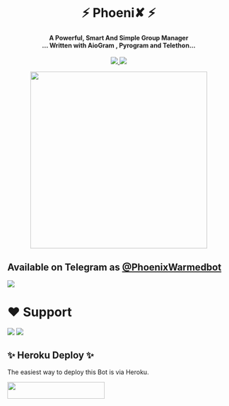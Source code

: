 <h1 align="center"><b> ⚡ Phoeni✘ ⚡ </b></h1>

<h4 align="center">A Powerful, Smart And Simple Group Manager <br> ... Written with AioGram , Pyrogram and Telethon...</h4>
<p align='center'>
  <a href="https://www.python.org/" alt="made-with-python"> <img src="https://img.shields.io/badge/Made%20with-Python-1f425f.svg?style=flat-square&logo=python&color=blue" /> </a>
  <a href="https://github.com/heyaaman/PhoenixCollosus/graphs/commit-activity" alt="Maintenance"> <img src="https://img.shields.io/badge/Maintained%3F-yes-green.svg?style=flat-square" /> </a>
</p>

<p align="center"><a href="https://t.me/PhoenixWarmedbot"><img src="(https://telegra.ph/file/74a1b9cf4bbf4f4880246.jpg)" width="400"></a></p>

## Available on Telegram as [@PhoenixWarmedbot](https://t.me/PhoenixWarmedbot)

<img src="https://telegra.ph/file/74a1b9cf4bbf4f4880246.jpg">

# ❤️ Support
<a href="https://t.me/CFC_BOT_support"><img src="https://img.shields.io/badge/Join-%20Support Chat-red.svg?logo=Telegram"></a>
<a href="t.me/phoenix_empire"><img src="https://img.shields.io/badge/Join-%20Channel Chat-Black.svg?logo=Telegram"></a>


## ✨ Heroku Deploy ✨
The easiest way to deploy this Bot is via Heroku.

<p align="left"><a href="https://heroku.com/deploy?template=https://github.com/heyaaman/PhoenixCollosus"> <img src="https://img.shields.io/badge/Deploy%20To%20Heroku-black?style=for-the-badge&logo=heroku" width="220" height="38.45"/></a></p>
